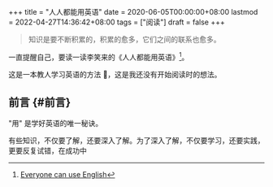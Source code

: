 +++
title = "人人都能用英语"
date = 2020-06-05T00:00:00+08:00
lastmod = 2022-04-27T14:36:42+08:00
tags = ["阅读"]
draft = false
+++

> 知识是要不断积累的，积累的愈多，它们之间的联系也愈多。

一直提醒自己，要读一读李笑来的《人人都能用英语》[^fn:1]。

这是一本教人学习英语的方法 📕，这是我还没有开始阅读时的想法。

## 前言 {#前言}

"用" 是学好英语的唯一秘诀。

有些知识，不仅要了解，还要深入了解。为了深入了解，不仅要学习，还要实践，更要反复试错，在成功中

[^fn:1]: [Everyone can use English](https://github.com/xiaolai/everyone-can-use-english)
